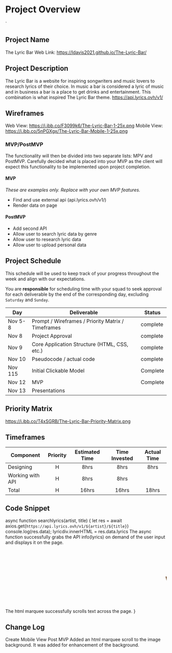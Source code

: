 # Project Overview
`
## Project Name

The Lyric Bar
Web Link: https://ldavis2021.github.io/The-Lyric-Bar/

## Project Description

The Lyric Bar is a website for inspiring songwriters and music lovers to research lyrics of their choice.
In music a bar is considered a lyric of music and in business a bar is a place to get drinks and entertainment. This combination is what inspired The Lyric Bar theme. 
 https://api.lyrics.ovh/v1/



## Wireframes
Web View: https://i.ibb.co/F3099k6/The-Lyric-Bar-1-25x.png
Mobile View: https://i.ibb.co/5nPGXgx/The-Lyric-Bar-Mobile-1-25x.png

### MVP/PostMVP

The functionality will then be divided into two separate lists: MPV and PostMVP.  Carefully decided what is placed into your MVP as the client will expect this functionality to be implemented upon project completion.  

#### MVP 
*These are examples only. Replace with your own MVP features.*

- Find and use external api (api.lyrics.ovh/v1/)
- Render data on page 


#### PostMVP  

- Add second API
- Allow user to search lyric data by genre
- Allow user to research lyric data
- Allow user to upload personal data

## Project Schedule

This schedule will be used to keep track of your progress throughout the week and align with our expectations.  

You are **responsible** for scheduling time with your squad to seek approval for each deliverable by the end of the corresponding day, excluding `Saturday` and `Sunday`.

|  Day | Deliverable | Status
|---|---| ---|
|Nov 5-8| Prompt / Wireframes / Priority Matrix / Timeframes | complete
|Nov 8| Project Approval | complete
|Nov 9| Core Application Structure (HTML, CSS, etc.) | complete
Nov 10| Pseudocode / actual code | complete
|Nov 115| Initial Clickable Model  | Complete
Nov 12| MVP | Complete
|Nov 13| Presentations | 

## Priority Matrix

https://i.ibb.co/T4xSGRB/The-Lyric-Bar-Priority-Matrix.png

## Timeframes

| Component | Priority | Estimated Time | Time Invested | Actual Time |
| --- | :---: |  :---: | :---: | :---: |
| Designing | H | 8hrs| 8hrs | 8hrs |
| Working with API | H | 8hrs| 8hrs || 10hrs |
| Total | H | 16hrs| 16hrs | 18hrs |

## Code Snippet

async function searchlyrics(artist, title) {
  let res = await axios.get(`https://api.lyrics.ovh/v1/${artist}/${title}`)
  console.log(res.data);
  lyricdiv.innerHTML = res.data.lyrics
The async function successfully grabs the API info(lyrics) on demand of the user input and displays it on the page. 
<marquee behavior="scroll" direction="left">
      <h1 style="color:#623911 ;font-size:60px;">WELCOME TO THE LYRIC BAR!!!</h1>
    </marquee>
The html marquee successfully scrolls text across the page. 
}


## Change Log
  Create Mobile View Post MVP
  Added an html marquee scroll to the image background. It was added for enhancement of the background. 